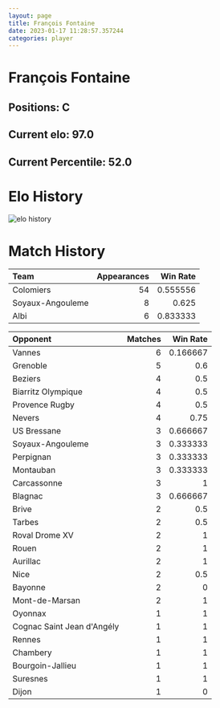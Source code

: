 ```yaml
---  
layout: page  
title: François Fontaine  
date: 2023-01-17 11:28:57.357244  
categories: player  
---
```

# François Fontaine

## Positions: C

## Current elo: 97.0

## Current Percentile: 52.0

# Elo History


![elo history](history_FrançoisFontaine.png)
# Match History


| Team             |   Appearances |   Win Rate |
|:-----------------|--------------:|-----------:|
| Colomiers        |            54 |   0.555556 |
| Soyaux-Angouleme |             8 |   0.625    |
| Albi             |             6 |   0.833333 |

| Opponent                   |   Matches |   Win Rate |
|:---------------------------|----------:|-----------:|
| Vannes                     |         6 |   0.166667 |
| Grenoble                   |         5 |   0.6      |
| Beziers                    |         4 |   0.5      |
| Biarritz Olympique         |         4 |   0.5      |
| Provence Rugby             |         4 |   0.5      |
| Nevers                     |         4 |   0.75     |
| US Bressane                |         3 |   0.666667 |
| Soyaux-Angouleme           |         3 |   0.333333 |
| Perpignan                  |         3 |   0.333333 |
| Montauban                  |         3 |   0.333333 |
| Carcassonne                |         3 |   1        |
| Blagnac                    |         3 |   0.666667 |
| Brive                      |         2 |   0.5      |
| Tarbes                     |         2 |   0.5      |
| Roval Drome XV             |         2 |   1        |
| Rouen                      |         2 |   1        |
| Aurillac                   |         2 |   1        |
| Nice                       |         2 |   0.5      |
| Bayonne                    |         2 |   0        |
| Mont-de-Marsan             |         2 |   1        |
| Oyonnax                    |         1 |   1        |
| Cognac Saint Jean d'Angély |         1 |   1        |
| Rennes                     |         1 |   1        |
| Chambery                   |         1 |   1        |
| Bourgoin-Jallieu           |         1 |   1        |
| Suresnes                   |         1 |   1        |
| Dijon                      |         1 |   0        |